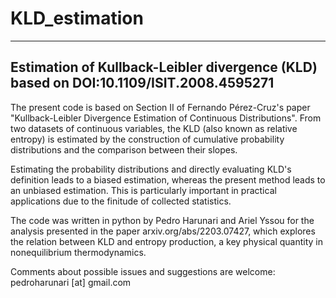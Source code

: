 # KLD_estimation
--------------------------------------------
Estimation of Kullback-Leibler divergence (KLD) based on DOI:10.1109/ISIT.2008.4595271
--------------------------------------------

The present code is based on Section II of Fernando Pérez-Cruz's paper "Kullback-Leibler Divergence Estimation of Continuous Distributions". From two datasets of continuous variables, the KLD (also known as relative entropy) is estimated by the construction of cumulative probability distributions and the comparison between their slopes.

Estimating the probability distributions and directly evaluating KLD's definition leads to a biased estimation, whereas the present method leads to an unbiased estimation. This is particularly important in practical applications due to the finitude of collected statistics.

The code was written in python by Pedro Harunari and Ariel Yssou for the analysis presented in the paper arxiv.org/abs/2203.07427, which explores the relation between KLD and entropy production, a key physical quantity in nonequilibrium thermodynamics.

Comments about possible issues and suggestions are welcome: pedroharunari [at] gmail.com
